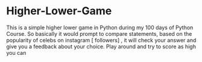 # Higher-Lower-Game
This is a simple higher lower game in Python during my 100 days of Python Course. So basically it would prompt to compare statements, based on the popularity of  celebs on instagram [ followers] , it will check your answer and give you a feedback about your choice. Play around and try to score as high you can
